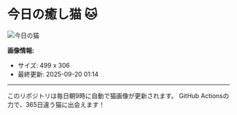 # 今日の癒し猫 🐱

![今日の猫](https://cdn2.thecatapi.com/images/bho.jpg)

**画像情報:**
- サイズ: 499 x 306
- 最終更新: 2025-09-20 01:14

---

このリポジトリは毎日朝9時に自動で猫画像が更新されます。
GitHub Actionsの力で、365日違う猫に出会えます！
